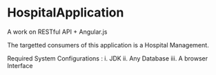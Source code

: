 # HospitalApplication
A work on RESTful API + Angular.js

<!--author: Vishwanath Gajavelly -->

The targetted consumers of this application is a Hospital Management.

Required System Configurations : 
        i. JDK
        ii. Any Database
        iii. A browser Interface

